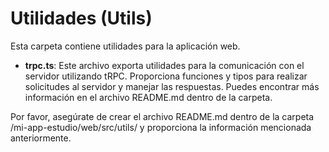 # Utilidades (Utils)

Esta carpeta contiene utilidades para la aplicación web.

- **trpc.ts**: Este archivo exporta utilidades para la comunicación con el servidor utilizando tRPC. Proporciona funciones y tipos para realizar solicitudes al servidor y manejar las respuestas. Puedes encontrar más información en el archivo README.md dentro de la carpeta.

Por favor, asegúrate de crear el archivo README.md dentro de la carpeta /mi-app-estudio/web/src/utils/ y proporciona la información mencionada anteriormente.